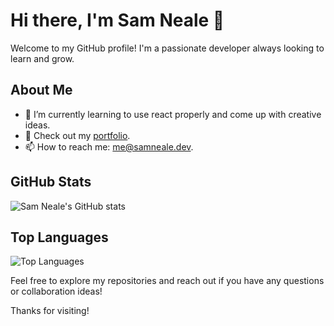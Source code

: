 # Hi there, I'm Sam Neale 👋

Welcome to my GitHub profile! I'm a passionate developer always looking to learn and grow.

## About Me

- 🌱 I’m currently learning to use react properly and come up with creative ideas.
- 💼 Check out my [portfolio](https://samneale.dev).
- 📫 How to reach me: [me@samneale.dev](mailto:me@samneale.dev).

## GitHub Stats

![Sam Neale's GitHub stats](https://github-readme-stats.vercel.app/api?username=sam-neale&show_icons=true&theme=radical)

## Top Languages

![Top Languages](https://github-readme-stats.vercel.app/api/top-langs/?username=sam-neale&layout=compact&theme=radical)

<!-- ## Projects

Here are some of my notable projects:

- [Project 1](https://github.com/sam-neale/project1): Brief description of project 1.
- [Project 2](https://github.com/sam-neale/project2): Brief description of project 2.
- [Project 3](https://github.com/sam-neale/project3): Brief description of project 3.
-->

Feel free to explore my repositories and reach out if you have any questions or collaboration ideas!

Thanks for visiting!
